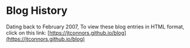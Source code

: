 # Blog History
Dating back to February 2007, To view these blog entries in HTML format, click on this link: 
[https://jtconnors.github.io/blog](https://jtconnors.github.io/blog)
